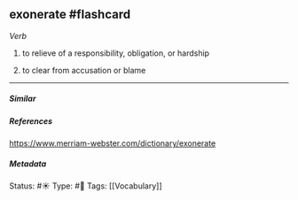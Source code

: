 ## exonerate #flashcard 
_Verb_

1. to relieve of a responsibility, obligation, or hardship

2. to clear from accusation or blame

___
##### Similar


##### References 
https://www.merriam-webster.com/dictionary/exonerate

##### Metadata
Status: #☀️ 
Type: #🔵
Tags: [[Vocabulary]]